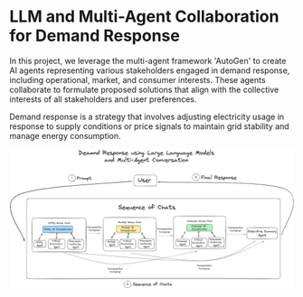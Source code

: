 # LLM and Multi-Agent Collaboration for Demand Response
In this project, we leverage the multi-agent framework 'AutoGen' to create AI agents representing various stakeholders engaged in demand response, including operational, market, and consumer interests. These agents collaborate to formulate proposed solutions that align with the collective interests of all stakeholders and user preferences.


Demand response is a strategy that involves adjusting electricity usage in response to supply conditions or price signals to maintain grid stability and manage energy consumption.

![Demand Response Framework](DemandResponse_Framework.png)

